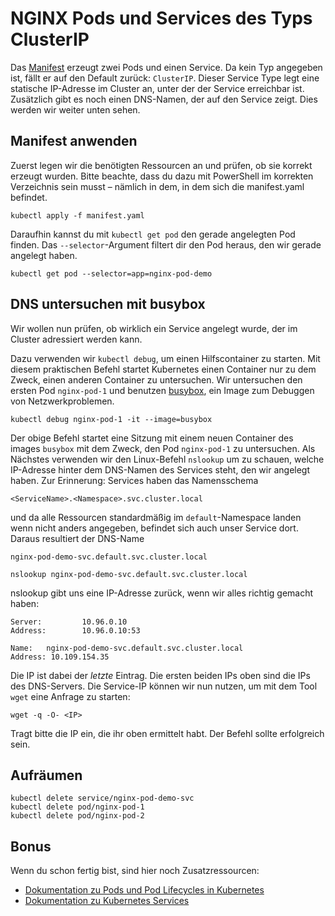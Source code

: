 # NGINX Pods und Services des Typs ClusterIP

Das [Manifest](manifest.yaml) erzeugt zwei Pods und einen Service. Da kein Typ angegeben ist, fällt er auf den Default zurück: `ClusterIP`. Dieser Service Type legt eine statische IP-Adresse im Cluster an, unter der der Service erreichbar ist. Zusätzlich gibt es noch einen DNS-Namen, der auf den Service zeigt. Dies werden wir weiter unten sehen.

## Manifest anwenden
Zuerst legen wir die benötigten Ressourcen an und prüfen, ob sie korrekt erzeugt wurden.
Bitte beachte, dass du dazu mit PowerShell im korrekten Verzeichnis sein musst – nämlich in dem, in dem sich die manifest.yaml befindet.
```shell
kubectl apply -f manifest.yaml
```

Daraufhin kannst du mit `kubectl get pod` den gerade angelegten Pod finden. Das `--selector`-Argument filtert dir den Pod heraus, den wir gerade angelegt haben.

```shell
kubectl get pod --selector=app=nginx-pod-demo
```

## DNS untersuchen mit busybox

Wir wollen nun prüfen, ob wirklich ein Service angelegt wurde, der im Cluster adressiert werden kann.

Dazu verwenden wir `kubectl debug`, um einen Hilfscontainer zu starten. Mit diesem praktischen Befehl startet Kubernetes einen Container nur zu dem Zweck, einen anderen Container zu untersuchen.
Wir untersuchen den ersten Pod `nginx-pod-1` und benutzen [busybox](https://github.com/mirror/busybox), ein Image zum Debuggen von Netzwerkproblemen.

```shell
kubectl debug nginx-pod-1 -it --image=busybox
```
Der obige Befehl startet eine Sitzung mit einem neuen Container des images `busybox` mit dem Zweck, den Pod `nginx-pod-1` zu untersuchen.
Als Nächstes verwenden wir den Linux-Befehl `nslookup` um zu schauen, welche IP-Adresse hinter dem DNS-Namen des Services steht, den wir angelegt haben. 
Zur Erinnerung: Services haben das Namensschema

`<ServiceName>.<Namespace>.svc.cluster.local`

und da alle Ressourcen standardmäßig im `default`-Namespace landen wenn nicht anders angegeben, befindet sich auch unser Service dort. Daraus resultiert der DNS-Name

`nginx-pod-demo-svc.default.svc.cluster.local`

```shell
nslookup nginx-pod-demo-svc.default.svc.cluster.local
```

nslookup gibt uns eine IP-Adresse zurück, wenn wir alles richtig gemacht haben:
```shell
Server:         10.96.0.10
Address:        10.96.0.10:53

Name:   nginx-pod-demo-svc.default.svc.cluster.local
Address: 10.109.154.35
```
Die IP ist dabei der _letzte_ Eintrag. Die ersten beiden IPs oben sind die IPs des DNS-Servers.
Die Service-IP können wir nun nutzen, um mit dem Tool `wget` eine Anfrage zu starten:

`wget -q -O- <IP>`

Tragt bitte die IP ein, die ihr oben ermittelt habt. Der Befehl sollte erfolgreich sein.

## Aufräumen
```shell
kubectl delete service/nginx-pod-demo-svc
kubectl delete pod/nginx-pod-1
kubectl delete pod/nginx-pod-2
```

## Bonus
Wenn du schon fertig bist, sind hier noch Zusatzressourcen:

- [Dokumentation zu Pods und Pod Lifecycles in Kubernetes](https://kubernetes.io/docs/concepts/workloads/pods/pod-lifecycle/)
- [Dokumentation zu Kubernetes Services](https://kubernetes.io/docs/concepts/services-networking/service/)

